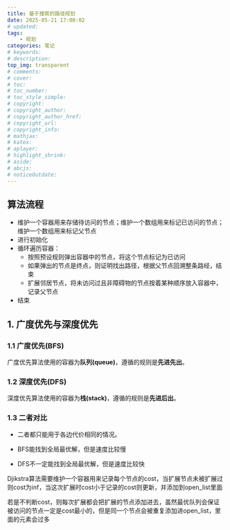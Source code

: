 ```yaml
---
title: 基于搜索的路径规划
date: 2025-05-21 17:08:02
# updated:
tags:
    - 规划
categories: 笔记
# keywords:
# description:
top_img: transparent
# comments:
# cover:
# toc:
# toc_number:
# toc_style_simple:
# copyright:
# copyright_author:
# copyright_author_href:
# copyright_url:
# copyright_info:
# mathjax:
# katex:
# aplayer:
# highlight_shrink:
# aside:
# abcjs:
# noticeOutdate:
---
```


## 算法流程

- 维护一个容器用来存储待访问的节点；维护一个数组用来标记已访问的节点；维护一个数组用来标记父节点
- 进行初始化
- 循环遍历容器：
  - 按照预设规则弹出容器中的节点，将这个节点标记为已访问
  - 如果弹出的节点是终点，则证明找出路径，根据父节点回溯整条路经，结束
  - 扩展邻居节点，将未访问过且非障碍物的节点按着某种顺序放入容器中，记录父节点
- 结束

## 1. 广度优先与深度优先

### 1.1 广度优先(BFS)

广度优先算法使用的容器为**队列(queue)**，遵循的规则是**先进先出**。

### 1.2 深度优先(DFS)

深度优先算法使用的容器为**栈(stack)**，遵循的规则是**先进后出**。

### 1.3 二者对比

- 二者都只能用于各边代价相同的情况。

- BFS能找到全局最优解，但是速度比较慢

- DFS不一定能找到全局最优解，但是速度比较快

Djikstra算法需要维护一个容器用来记录每个节点的cost，当扩展节点未被扩展过则cost为inf，当这次扩展时cost小于记录的cost则更新，并添加到open_list里面

若是不判断cost，则每次扩展都会把扩展的节点添加进去，虽然最优队列会保证被访问的节点一定是cost最小的，但是同一个节点会被重复添加进open_list，里面的元素会过多
